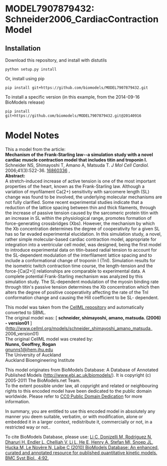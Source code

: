 # MODEL7907879432: Schneider2006_CardiacContractionModel

## Installation

Download this repository, and install with distutils

`python setup.py install`

Or, install using pip

`pip install git+https://github.com/biomodels/MODEL7907879432.git`

To install a specific version (in this example, from the 2014-09-16 BioModels release)

`pip install git+https://github.com/biomodels/MODEL7907879432.git@20140916`


# Model Notes


This a model from the article:  
**Mechanism of the Frank-Starling law--a simulation study with a novel cardiac muscle contraction model that includes titin and troponin I.**   
Schneider NS, Shimayoshi T, Amano A, Matsuda T. _J Mol Cell Cardiol._
2006;41(3):522-36. [16860336](http://www.ncbi.nlm.nih.gov/pubmed/16860336) ,  
**Abstract:**   
A stretch-induced increase of active tension is one of the most important
properties of the heart, known as the Frank-Starling law. Although a variation
of myofilament Ca(2+) sensitivity with sarcomere length (SL) change was found
to be involved, the underlying molecular mechanisms are not fully clarified.
Some recent experimental studies indicate that a reduction of the lattice
spacing between thin and thick filaments, through the increase of passive
tension caused by the sarcomeric protein titin with an increase in SL within
the physiological range, promotes formation of force-generating crossbridges
(Xbs). However, the mechanism by which the Xb concentration determines the
degree of cooperativity for a given SL has so far evaded experimental
elucidation. In this simulation study, a novel, rather simple molecular-based
cardiac contraction model, appropriate for integration into a ventricular cell
model, was designed, being the first model to introduce experimental data on
titin-based radial tension to account for the SL-dependent modulation of the
interfilament lattice spacing and to include a conformational change of
troponin I (TnI). Simulation results for the isometric twitch contraction time
course, the length-tension and the force-[Ca(2+)] relationships are comparable
to experimental data. A complete potential Frank-Starling mechanism was
analyzed by this simulation study. The SL-dependent modulation of the myosin
binding rate through titin's passive tension determines the Xb concentration
which then alters the degree of positive cooperativity affecting the rate of
the TnI conformation change and causing the Hill coefficient to be SL-
dependent.

This model was taken from the [CellML
repository](http://www.cellml.org/models) and automatically converted to SBML.  
The original model was: [ **schneider, shimayoshi, amano, matsuda. (2006) -
version01** ](http://www.cellml.org/models/schneider_shimayoshi_amano_matsuda_
2006_version01)  
The original CellML model was created by:  
**Nunns, Geoffrey, Rogan**   
gnunns1@jhem.jhu.edu  
The University of Auckland  
Auckland Bioengineering Institute  

This model originates from BioModels Database: A Database of Annotated
Published Models (http://www.ebi.ac.uk/biomodels/). It is copyright (c)
2005-2011 The BioModels.net Team.  
To the extent possible under law, all copyright and related or neighbouring
rights to this encoded model have been dedicated to the public domain
worldwide. Please refer to [CC0 Public Domain
Dedication](http://creativecommons.org/publicdomain/zero/1.0/) for more
information.

In summary, you are entitled to use this encoded model in absolutely any
manner you deem suitable, verbatim, or with modification, alone or embedded it
in a larger context, redistribute it, commercially or not, in a restricted way
or not..  
  
To cite BioModels Database, please use: [Li C, Donizelli M, Rodriguez N,
Dharuri H, Endler L, Chelliah V, Li L, He E, Henry A, Stefan MI, Snoep JL,
Hucka M, Le Novère N, Laibe C (2010) BioModels Database: An enhanced, curated
and annotated resource for published quantitative kinetic models. BMC Syst
Biol., 4:92.](http://www.ncbi.nlm.nih.gov/pubmed/20587024)


